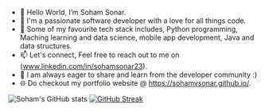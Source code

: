 - 👋 Hello World, I’m Soham Sonar.
- 🚀 I'm a passionate software developer with a love for all things code.
- 👀 Some of my favourite tech stack includes, Python programming, Maching learning and data science, mobile app development, Java and data structures.
- 📫 Let's connect, Feel free to reach out to me on (www.linkedin.com/in/sohamsonar23).
- 🌟 I am always eager to share and learn from the developer community :)
- 🌐 Do checkout my portfolio website @ https://sohamvsonar.github.io/.

![Soham's GitHub stats](https://github-readme-stats-sigma-five.vercel.app/api?username=sohamvsonar&hide_border=true&show_icons=true&custom_title=Soham%27s-GitHub-Stats&count_private=true&theme=vue-dark)
[![GitHub Streak](https://streak-stats.demolab.com/?user=sohamvsonar)](https://git.io/streak-stats)
